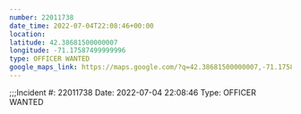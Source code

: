 ```yaml
---
number: 22011738
date_time: 2022-07-04T22:08:46+00:00
location: 
latitude: 42.38681500000007
longitude: -71.17587499999996
type: OFFICER WANTED
google_maps_link: https://maps.google.com/?q=42.38681500000007,-71.17587499999996
---
```


;;;Incident #: 22011738  Date: 2022-07-04 22:08:46   Type: OFFICER WANTED
